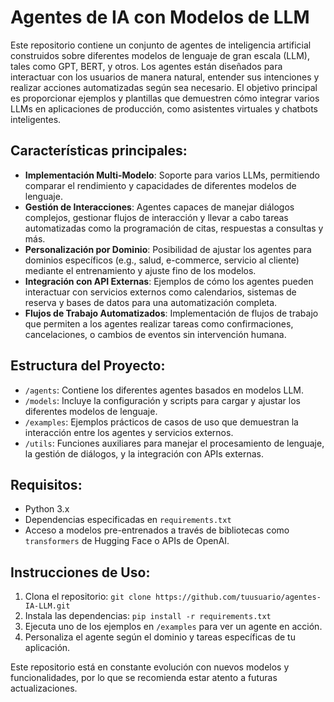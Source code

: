 # Agentes de IA con Modelos de LLM

Este repositorio contiene un conjunto de agentes de inteligencia artificial construidos sobre diferentes modelos de lenguaje de gran escala (LLM), tales como GPT, BERT, y otros. Los agentes están diseñados para interactuar con los usuarios de manera natural, entender sus intenciones y realizar acciones automatizadas según sea necesario. El objetivo principal es proporcionar ejemplos y plantillas que demuestren cómo integrar varios LLMs en aplicaciones de producción, como asistentes virtuales y chatbots inteligentes.

## Características principales:
- **Implementación Multi-Modelo**: Soporte para varios LLMs, permitiendo comparar el rendimiento y capacidades de diferentes modelos de lenguaje.
- **Gestión de Interacciones**: Agentes capaces de manejar diálogos complejos, gestionar flujos de interacción y llevar a cabo tareas automatizadas como la programación de citas, respuestas a consultas y más.
- **Personalización por Dominio**: Posibilidad de ajustar los agentes para dominios específicos (e.g., salud, e-commerce, servicio al cliente) mediante el entrenamiento y ajuste fino de los modelos.
- **Integración con API Externas**: Ejemplos de cómo los agentes pueden interactuar con servicios externos como calendarios, sistemas de reserva y bases de datos para una automatización completa.
- **Flujos de Trabajo Automatizados**: Implementación de flujos de trabajo que permiten a los agentes realizar tareas como confirmaciones, cancelaciones, o cambios de eventos sin intervención humana.

## Estructura del Proyecto:
- `/agents`: Contiene los diferentes agentes basados en modelos LLM.
- `/models`: Incluye la configuración y scripts para cargar y ajustar los diferentes modelos de lenguaje.
- `/examples`: Ejemplos prácticos de casos de uso que demuestran la interacción entre los agentes y servicios externos.
- `/utils`: Funciones auxiliares para manejar el procesamiento de lenguaje, la gestión de diálogos, y la integración con APIs externas.

## Requisitos:
- Python 3.x
- Dependencias especificadas en `requirements.txt`
- Acceso a modelos pre-entrenados a través de bibliotecas como `transformers` de Hugging Face o APIs de OpenAI.

## Instrucciones de Uso:
1. Clona el repositorio: `git clone https://github.com/tuusuario/agentes-IA-LLM.git`
2. Instala las dependencias: `pip install -r requirements.txt`
3. Ejecuta uno de los ejemplos en `/examples` para ver un agente en acción.
4. Personaliza el agente según el dominio y tareas específicas de tu aplicación.

Este repositorio está en constante evolución con nuevos modelos y funcionalidades, por lo que se recomienda estar atento a futuras actualizaciones.
